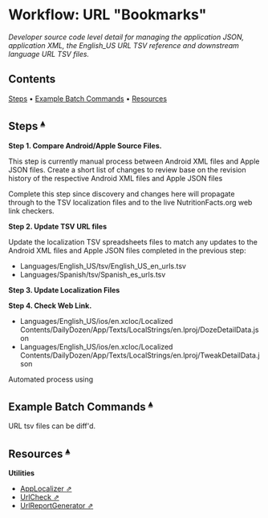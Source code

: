 # Workflow: URL "Bookmarks"

_Developer source code level detail for managing the application JSON, application XML, the English_US URL TSV reference and downstream language URL TSV files._

## Contents <a id="contents"></a>
[Steps](#steps-) •
[Example Batch Commands](#example-batch-commands-) •
[Resources](#resources-)

## Steps <a id="steps-"></a><sup>[▴](#contents)</sup>

**Step 1. Compare Android/Apple Source Files.**

This step is currently manual process between Android XML files and Apple JSON files. Create a short list of changes to review base on the revision history of the respective Android XML files and Apple JSON files

Complete this step since discovery and changes here will propagate through to the TSV localization files and to the live NutritionFacts.org web link checkers.

**Step 2. Update TSV URL files**

Update the localization TSV spreadsheets files to match any updates to the Android XML files and Apple JSON files completed in the previous step:

* Languages/English_US/tsv/English_US_en_urls.tsv
* Languages/Spanish/tsv/Spanish_es_urls.tsv

**Step 3. Update Localization Files**

**Step 4. Check Web Link.**

* Languages/English_US/ios/en.xcloc/Localized Contents/DailyDozen/App/Texts/LocalStrings/en.lproj/DozeDetailData.json
* Languages/English_US/ios/en.xcloc/Localized Contents/DailyDozen/App/Texts/LocalStrings/en.lproj/TweakDetailData.json

Automated process using 

## Example Batch Commands <a id="example-batch-commands-"></a><sup>[▴](#contents)</sup>

URL tsv files can be diff'd.

## Resources <a id="resources-"></a><sup>[▴](#contents)</sup>

**Utilities**

* [AppLocalizer ⇗](../Utilities/AppLocalizerLib/README.md)
* [UrlCheck ⇗](../Utilities/UrlCheck/README.md)
* [UrlReportGenerator ⇗](../Utilities/UrlCheck/README.md)

